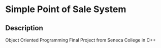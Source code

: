 # Simple Point of Sale System

## Description

Object Oriented Programming Final Project from Seneca College in C++
